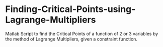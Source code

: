 # Finding-Critical-Points-using-Lagrange-Multipliers
Matlab Script to find the Critical Points of a function of 2 or 3 variables by the method of Lagrange Multipliers, given a constraint function.
